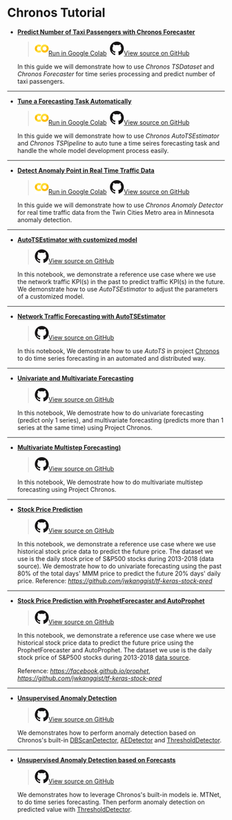 # Chronos Tutorial

- [**Predict Number of Taxi Passengers with Chronos Forecaster**](./chronos-tsdataset-forecaster-quickstart.html)

    > ![](../../../../image/colab_logo_32px.png)[Run in Google Colab](https://colab.research.google.com/github/intel-analytics/BigDL/blob/branch-2.0/python/chronos/colab-notebook/chronos_nyc_taxi_tsdataset_forecaster.ipynb) &nbsp;![](../../../../image/GitHub-Mark-32px.png)[View source on GitHub](https://github.com/intel-analytics/BigDL/blob/branch-2.0/python/chronos/colab-notebook/chronos_nyc_taxi_tsdataset_forecaster.ipynb)

    In this guide we will demonstrate how to use _Chronos TSDataset_ and _Chronos Forecaster_ for time series processing and predict number of taxi passengers.

---------------------------

- [**Tune a Forecasting Task Automatically**](./chronos-autotsest-quickstart.html)

    > ![](../../../../image/colab_logo_32px.png)[Run in Google Colab](https://colab.research.google.com/github/intel-analytics/BigDL/blob/branch-2.0/python/chronos/colab-notebook/chronos_autots_nyc_taxi.ipynb) &nbsp;![](../../../../image/GitHub-Mark-32px.png)[View source on GitHub](https://github.com/intel-analytics/BigDL/blob/branch-2.0/python/chronos/colab-notebook/chronos_autots_nyc_taxi.ipynb)

    In this guide we will demonstrate how to use _Chronos AutoTSEstimator_ and _Chronos TSPipeline_ to auto tune a time seires forecasting task and handle the whole model development process easily.

---------------------------

- [**Detect Anomaly Point in Real Time Traffic Data**](./chronos-anomaly-detector.html)

    > ![](../../../../image/colab_logo_32px.png)[Run in Google Colab](https://colab.research.google.com/github/intel-analytics/BigDL/blob/branch-2.0/python/chronos/colab-notebook/chronos_minn_traffic_anomaly_detector.ipynb) &nbsp;![](../../../../image/GitHub-Mark-32px.png)[View source on GitHub](https://github.com/intel-analytics/BigDL/blob/branch-2.0/python/chronos/colab-notebook/chronos_minn_traffic_anomaly_detector.ipynb)

    In this guide we will demonstrate how to use _Chronos Anomaly Detector_ for real time traffic data from the Twin Cities Metro area in Minnesota anomaly detection.

---------------------------

- [**AutoTSEstimator with customized model**](https://smalldl.readthedocs.io/en/chronos-tutorial/doc/Chronos/Overview/forecasting.html)

    > ![](../../../../image/GitHub-Mark-32px.png)[View source on GitHub](https://github.com/intel-analytics/BigDL/blob/branch-2.0/python/chronos/use-case/network_traffic/network_traffic_autots_customized_model.ipynb)

    In this notebook, we demonstrate a reference use case where we use the network traffic KPI(s) in the past to predict traffic KPI(s) in the future. We demonstrate how to use _AutoTSEstimator_ to adjust the parameters of a customized model.

---------------------------

- [**Network Traffic Forecasting with AutoTSEstimator**](https://smalldl.readthedocs.io/en/chronos-tutorial/doc/Chronos/Overview/forecasting.html#)

    > ![](../../../../image/GitHub-Mark-32px.png)[View source on GitHub](https://github.com/intel-analytics/BigDL/blob/branch-2.0/python/chronos/use-case/network_traffic/network_traffic_autots_forecasting.ipynb)

    In this notebook, We demostrate how to use _AutoTS_ in project [Chronos][4] to do time series forecasting in an automated and distributed way.

---------------------------

- [**Univariate and Multivariate Forecasting**](https://smalldl.readthedocs.io/en/chronos-tutorial/doc/Chronos/Overview/forecasting.html#time-series-forecasting-concepts)

    > ![](../../../../image/GitHub-Mark-32px.png)[View source on GitHub](https://github.com/intel-analytics/BigDL/blob/branch-2.0/python/chronos/use-case/network_traffic/network_traffic_model_forecasting.ipynb)

    In this notebook, We demostrate how to do univariate forecasting (predict only 1 series), and multivariate forecasting (predicts more than 1 series at the same time) using Project Chronos.

---------------------------

- [**Multivariate Multistep Forecasting)**](https://smalldl.readthedocs.io/en/chronos-tutorial/doc/Chronos/Overview/forecasting.html#time-series-forecasting-concepts)

    > ![](../../../../image/GitHub-Mark-32px.png)[View source on GitHub](https://github.com/intel-analytics/BigDL/blob/branch-2.0/python/chronos/use-case/network_traffic/network_traffic_multivariate_multistep_tcnforecaster.ipynb)

    In this notebook, We demostrate how to do multivariate multistep forecasting using Project Chronos.

---------------------------

- [**Stock Price Prediction**](https://smalldl.readthedocs.io/en/chronos-tutorial/doc/Chronos/Overview/forecasting.html)

    > ![](../../../../image/GitHub-Mark-32px.png)[View source on GitHub](https://github.com/intel-analytics/BigDL/blob/branch-2.0/python/chronos/use-case/fsi/stock_prediction.ipynb)

    In this notebook, we demonstrate a reference use case where we use historical stock price data to predict the future price. The dataset we use is the daily stock price of S&P500 stocks during 2013-2018 (data source). We demostrate how to do univariate forecasting using the past 80% of the total days' MMM price to predict the future 20% days' daily price. Reference: *<https://github.com/jwkanggist/tf-keras-stock-pred>*

---------------------------

- [**Stock Price Prediction with ProphetForecaster and AutoProphet**](https://smalldl.readthedocs.io/en/chronos-tutorial/doc/Chronos/Overview/forecasting.html)

    > ![](../../../../image/GitHub-Mark-32px.png)[View source on GitHub](https://github.com/intel-analytics/BigDL/blob/branch-2.0/python/chronos/use-case/fsi/stock_prediction_prophet.ipynb)

    In this notebook, we demonstrate a reference use case where we use historical stock price data to predict the future price using the ProphetForecaster and AutoProphet. The dataset we use is the daily stock price of S&P500 stocks during 2013-2018 [data source](https://www.kaggle.com/camnugent/sandp500/).

    Reference: *<https://facebook.github.io/prophet>*, *<https://github.com/jwkanggist/tf-keras-stock-pred>*

---------------------------

- [**Unsupervised Anomaly Detection**](https://smalldl.readthedocs.io/en/chronos-tutorial/doc/Chronos/Overview/anomaly_detection.html)

    > ![](../../../../image/GitHub-Mark-32px.png)[View source on GitHub](https://github.com/intel-analytics/BigDL/blob/branch-2.0/python/chronos/use-case/AIOps/AIOps_anomaly_detect_unsupervised.ipynb)

    We demonstrates how to perform anomaly detection based on Chronos's built-in [DBScanDetector][DBScan], [AEDetector][AE] and [ThresholdDetector][Threshold].

---------------------------

- [**Unsupervised Anomaly Detection based on Forecasts**](https://smalldl.readthedocs.io/en/chronos-tutorial/doc/Chronos/Overview/anomaly_detection.html)

    > ![](../../../../image/GitHub-Mark-32px.png)[View source on GitHub](https://github.com/intel-analytics/BigDL/blob/branch-2.0/python/chronos/use-case/AIOps/AIOps_anomaly_detect_unsupervised_forecast_based.ipynb)

    We demonstrates how to leverage Chronos's built-in models ie. MTNet, to do time series forecasting. Then perform anomaly detection on predicted value with [ThresholdDetector][Threshold].


[DBScan]: <https://bigdl.readthedocs.io/en/latest/doc/PythonAPI/Chronos/anomaly_detectors.html#dbscandetector>
[AE]: <https://bigdl.readthedocs.io/en/latest/doc/PythonAPI/Chronos/anomaly_detectors.html#aedetector>
[Threshold]: <https://bigdl.readthedocs.io/en/latest/doc/PythonAPI/Chronos/anomaly_detectors.html#thresholddetector>
[4]: <https://github.com/intel-analytics/bigdl/tree/branch-2.0/python/chronos/src/bigdl/chronos>

